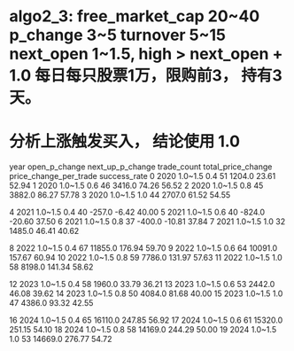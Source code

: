 # algo2_3: free_market_cap 20~40 p_change 3~5 turnover 5~15 next_open 1~1.5, high > next_open + 1.0 每日每只股票1万，限购前3， 持有3天。

# 分析上涨触发买入， 结论使用 1.0

  year open_p_change  next_up_p_change  trade_count  total_price_change  price_change_per_trade  success_rate
0   2020       1.0~1.5               0.4           51              1204.0                   23.61         52.94
1   2020       1.0~1.5               0.6           46              3416.0                   74.26         56.52
2   2020       1.0~1.5               0.8           45              3882.0                   86.27         57.78
3   2020       1.0~1.5               1.0           44              2707.0                   61.52         54.55

4   2021       1.0~1.5               0.4           40              -257.0                   -6.42         40.00
5   2021       1.0~1.5               0.6           40              -824.0                  -20.60         37.50
6   2021       1.0~1.5               0.8           37              -400.0                  -10.81         37.84
7   2021       1.0~1.5               1.0           32              1485.0                   46.41         40.62

8   2022       1.0~1.5               0.4           67             11855.0                  176.94         59.70
9   2022       1.0~1.5               0.6           64             10091.0                  157.67         60.94
10  2022       1.0~1.5               0.8           59              7786.0                  131.97         57.63
11  2022       1.0~1.5               1.0           58              8198.0                  141.34         58.62

12  2023       1.0~1.5               0.4           58              1960.0                   33.79         36.21
13  2023       1.0~1.5               0.6           53              2442.0                   46.08         39.62
14  2023       1.0~1.5               0.8           50              4084.0                   81.68         40.00
15  2023       1.0~1.5               1.0           47              4386.0                   93.32         42.55

16  2024       1.0~1.5               0.4           65             16110.0                  247.85         56.92
17  2024       1.0~1.5               0.6           61             15320.0                  251.15         54.10
18  2024       1.0~1.5               0.8           58             14169.0                  244.29         50.00
19  2024       1.0~1.5               1.0           53             14669.0                  276.77         54.72